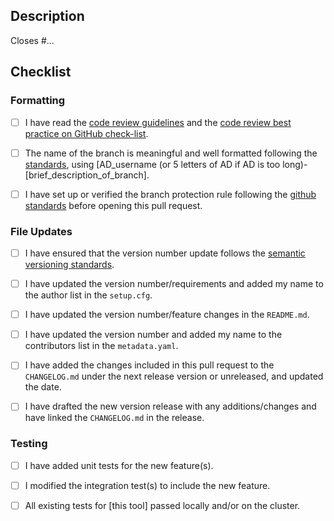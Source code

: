 ## Description

<!--- Briefly describe the changes included in this pull request
 !--- starting with 'Closes #...' if approriate --->

Closes #...

## Checklist 

<!--- Please read each of the following items and confirm by replacing the [ ] with a [X] --->

### Formatting

- [ ] I have read the [code review guidelines](https://uclahs-cds.atlassian.net/wiki/spaces/BOUTROSLAB/pages/3187646/Code+Review+Guidelines) and the [code review best practice on GitHub check-list](https://uclahs-cds.atlassian.net/wiki/spaces/BOUTROSLAB/pages/3189956/Code+Review+Best+Practice+on+GitHub+-+Check+List).

- [ ] The name of the branch is meaningful and well formatted following the [standards](https://uclahs-cds.atlassian.net/wiki/spaces/BOUTROSLAB/pages/3189956/Code+Review+Best+Practice+on+GitHub+-+Check+List), using [AD_username (or 5 letters of AD if AD is too long)-[brief_description_of_branch].

- [ ] I have set up or verified the branch protection rule following the [github standards](https://uclahs-cds.atlassian.net/wiki/spaces/BOUTROSLAB/pages/3190380/GitHub+Standards#GitHubStandards-Branchprotectionrule) before opening this pull request.

### File Updates

- [ ] I have ensured that the version number update follows the [semantic versioning standards](http://semver.org/).

- [ ] I have updated the version number/requirements and added my name to the author list in the `setup.cfg`.

- [ ] I have updated the version number/feature changes in the `README.md`.

<!--- This acknowledgement is optional if you do not want to be listed--->
- [ ] I have updated the version number and added my name to the contributors list in the `metadata.yaml`.

- [ ] I have added the changes included in this pull request to the `CHANGELOG.md` under the next release version or unreleased, and updated the date.

<!---If any previous versions have bugs, add "deprecated" in the version tag and list the bug in the corresponding release--->
- [ ] I have drafted the new version release with any additions/changes and have linked the `CHANGELOG.md` in the release. 

### Testing

- [ ] I have added unit tests for the new feature(s).

- [ ] I modified the integration test(s) to include the new feature.

- [ ] All existing tests for [this tool] passed locally and/or on the cluster.
